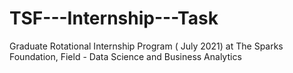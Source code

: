 # TSF---Internship---Task
Graduate Rotational Internship Program ( July 2021) at The Sparks Foundation, Field - Data Science and Business Analytics
